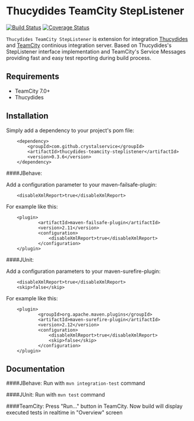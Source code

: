 Thucydides TeamCity StepListener
========================================
[![Build Status](https://secure.travis-ci.org/crystalservice/thucydides-teamcity-steplistener.png?branch=master)](https://travis-ci.org/crystalservice/thucydides-teamcity-steplistener)
[![Coverage Status](https://coveralls.io/repos/crystalservice/thucydides-teamcity-steplistener/badge.png?branch=master)](https://coveralls.io/r/crystalservice/thucydides-teamcity-steplistener?branch=master)

`Thucydides TeamCity StepListener` is extension for integration [Thucydides](http://thucydides.info/) and [TeamCity](http://www.jetbrains.com/teamcity/) continious integration server. Based on Thucydides's StepListener interface implementation and TeamCity's Service Messages providing fast and easy test reporting during build process.

Requirements
------------

* TeamCity 7.0+
* Thucydides

Installation
------------

Simply add a dependency to your project's pom file:

        <dependency>
            <groupId>com.github.crystalservice</groupId>
            <artifactId>thucydides-teamcity-steplistener</artifactId>
            <version>0.3.6</version>
        </dependency>
        
####JBehave:
        
Add a configuration parameter to your maven-failsafe-plugin:

        <disableXmlReport>true</disableXmlReport>
        
For example like this:

        <plugin>
                <artifactId>maven-failsafe-plugin</artifactId>
                <version>2.11</version>
                <configuration>
                    <disableXmlReport>true</disableXmlReport>
                </configuration>
        </plugin>            

####JUnit:

Add a configuration parameters to your maven-surefire-plugin:

        <disableXmlReport>true</disableXmlReport>
        <skip>false</skip>
        
        
For example like this:

        <plugin>
                <groupId>org.apache.maven.plugins</groupId>
                <artifactId>maven-surefire-plugin</artifactId>
                <version>2.12</version>
                <configuration>
                    <disableXmlReport>true</disableXmlReport>
                    <skip>false</skip>
                </configuration>
        </plugin>           

Documentation
-------------

####JBehave: 
Run with `mvn integration-test` command

####JUnit:
Run with `mvn test` command

####TeamCity:
Press "Run..." button in TeamCity.
Now build will display executed tests in realtime in "Overview" screen
